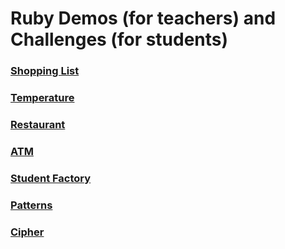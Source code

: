 # Ruby Demos (for teachers) and Challenges (for students)


### [Shopping List](shopping_list)
### [Temperature](temperature)
### [Restaurant](restaurant)
### [ATM](atm)
### [Student Factory](student_factory)
### [Patterns](patterns)
### [Cipher](cipher)
